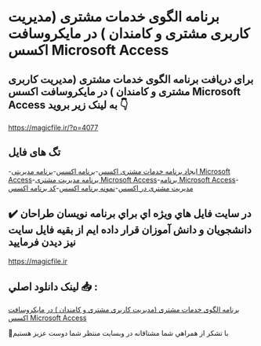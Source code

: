# برنامه الگوی خدمات مشتری (مدیریت کاربری مشتری و کامندان ) در مایکروسافت اکسس Microsoft Access

## برای دریافت برنامه الگوی خدمات مشتری (مدیریت کاربری مشتری و کامندان ) در مایکروسافت اکسس Microsoft Access به لینک زیر بروید 👇

https://magicfile.ir/?p=4077

## تگ های فایل

-[ایجاد برنامه خدمات مشتری اکسس](https://magicfile.ir/product/%d8%a8%d8%b1%d9%86%d8%a7%d9%85%d9%87-%d8%a7%d9%84%da%af%d9%88%db%8c-%d8%ae%d8%af%d9%85%d8%a7%d8%aa-%d9%85%d8%b4%d8%aa%d8%b1%db%8c-%d9%85%d8%af%db%8c%d8%b1%db%8c%d8%aa-%da%a9%d8%a7%d8%b1%d8%a8%d8%b1%db%8c-%d9%88-%da%a9%d8%a7%d9%85%d9%86%d8%af%d8%a7%d9%86-%d9%85%d8%a7%db%8c%da%a9%d8%b1%d9%88%d8%b3%d8%a7%d9%81%d8%aa-%d8%a7%da%a9%d8%b3%d8%b3/)-[برنامه اکسس](https://magicfile.ir/product/%d8%a8%d8%b1%d9%86%d8%a7%d9%85%d9%87-%d8%a7%d9%84%da%af%d9%88%db%8c-%d8%ae%d8%af%d9%85%d8%a7%d8%aa-%d9%85%d8%b4%d8%aa%d8%b1%db%8c-%d9%85%d8%af%db%8c%d8%b1%db%8c%d8%aa-%da%a9%d8%a7%d8%b1%d8%a8%d8%b1%db%8c-%d9%88-%da%a9%d8%a7%d9%85%d9%86%d8%af%d8%a7%d9%86-%d9%85%d8%a7%db%8c%da%a9%d8%b1%d9%88%d8%b3%d8%a7%d9%81%d8%aa-%d8%a7%da%a9%d8%b3%d8%b3/)-[برنامه مدیریتی  Microsoft Access](https://magicfile.ir/product/%d8%a8%d8%b1%d9%86%d8%a7%d9%85%d9%87-%d8%a7%d9%84%da%af%d9%88%db%8c-%d8%ae%d8%af%d9%85%d8%a7%d8%aa-%d9%85%d8%b4%d8%aa%d8%b1%db%8c-%d9%85%d8%af%db%8c%d8%b1%db%8c%d8%aa-%da%a9%d8%a7%d8%b1%d8%a8%d8%b1%db%8c-%d9%88-%da%a9%d8%a7%d9%85%d9%86%d8%af%d8%a7%d9%86-%d9%85%d8%a7%db%8c%da%a9%d8%b1%d9%88%d8%b3%d8%a7%d9%81%d8%aa-%d8%a7%da%a9%d8%b3%d8%b3/)-[برنامه مدیریت مشتری  Microsoft Access](https://magicfile.ir/product/%d8%a8%d8%b1%d9%86%d8%a7%d9%85%d9%87-%d8%a7%d9%84%da%af%d9%88%db%8c-%d8%ae%d8%af%d9%85%d8%a7%d8%aa-%d9%85%d8%b4%d8%aa%d8%b1%db%8c-%d9%85%d8%af%db%8c%d8%b1%db%8c%d8%aa-%da%a9%d8%a7%d8%b1%d8%a8%d8%b1%db%8c-%d9%88-%da%a9%d8%a7%d9%85%d9%86%d8%af%d8%a7%d9%86-%d9%85%d8%a7%db%8c%da%a9%d8%b1%d9%88%d8%b3%d8%a7%d9%81%d8%aa-%d8%a7%da%a9%d8%b3%d8%b3/)-[برنامه  Microsoft Access](https://magicfile.ir/product/%d8%a8%d8%b1%d9%86%d8%a7%d9%85%d9%87-%d8%a7%d9%84%da%af%d9%88%db%8c-%d8%ae%d8%af%d9%85%d8%a7%d8%aa-%d9%85%d8%b4%d8%aa%d8%b1%db%8c-%d9%85%d8%af%db%8c%d8%b1%db%8c%d8%aa-%da%a9%d8%a7%d8%b1%d8%a8%d8%b1%db%8c-%d9%88-%da%a9%d8%a7%d9%85%d9%86%d8%af%d8%a7%d9%86-%d9%85%d8%a7%db%8c%da%a9%d8%b1%d9%88%d8%b3%d8%a7%d9%81%d8%aa-%d8%a7%da%a9%d8%b3%d8%b3/)-[مدیریت مشتری در اکسس](https://magicfile.ir/product/%d8%a8%d8%b1%d9%86%d8%a7%d9%85%d9%87-%d8%a7%d9%84%da%af%d9%88%db%8c-%d8%ae%d8%af%d9%85%d8%a7%d8%aa-%d9%85%d8%b4%d8%aa%d8%b1%db%8c-%d9%85%d8%af%db%8c%d8%b1%db%8c%d8%aa-%da%a9%d8%a7%d8%b1%d8%a8%d8%b1%db%8c-%d9%88-%da%a9%d8%a7%d9%85%d9%86%d8%af%d8%a7%d9%86-%d9%85%d8%a7%db%8c%da%a9%d8%b1%d9%88%d8%b3%d8%a7%d9%81%d8%aa-%d8%a7%da%a9%d8%b3%d8%b3/)-[نمونه برنامه اکسس](https://magicfile.ir/product/%d8%a8%d8%b1%d9%86%d8%a7%d9%85%d9%87-%d8%a7%d9%84%da%af%d9%88%db%8c-%d8%ae%d8%af%d9%85%d8%a7%d8%aa-%d9%85%d8%b4%d8%aa%d8%b1%db%8c-%d9%85%d8%af%db%8c%d8%b1%db%8c%d8%aa-%da%a9%d8%a7%d8%b1%d8%a8%d8%b1%db%8c-%d9%88-%da%a9%d8%a7%d9%85%d9%86%d8%af%d8%a7%d9%86-%d9%85%d8%a7%db%8c%da%a9%d8%b1%d9%88%d8%b3%d8%a7%d9%81%d8%aa-%d8%a7%da%a9%d8%b3%d8%b3/)-[کد برنامه اکسس](https://magicfile.ir/product/%d8%a8%d8%b1%d9%86%d8%a7%d9%85%d9%87-%d8%a7%d9%84%da%af%d9%88%db%8c-%d8%ae%d8%af%d9%85%d8%a7%d8%aa-%d9%85%d8%b4%d8%aa%d8%b1%db%8c-%d9%85%d8%af%db%8c%d8%b1%db%8c%d8%aa-%da%a9%d8%a7%d8%b1%d8%a8%d8%b1%db%8c-%d9%88-%da%a9%d8%a7%d9%85%d9%86%d8%af%d8%a7%d9%86-%d9%85%d8%a7%db%8c%da%a9%d8%b1%d9%88%d8%b3%d8%a7%d9%81%d8%aa-%d8%a7%da%a9%d8%b3%d8%b3/)

## ✔️ در سايت فايل هاي ويژه اي براي برنامه نويسان طراحان دانشجويان و دانش آموزان قرار داده ايم از بقيه فايل سايت نيز ديدن فرماييد

https://magicfile.ir


## لينک دانلود اصلي 📥 :

[برنامه الگوی خدمات مشتری (مدیریت کاربری مشتری و کامندان ) در مایکروسافت اکسس Microsoft Access](https://magicfile.ir/product/%d8%a8%d8%b1%d9%86%d8%a7%d9%85%d9%87-%d8%a7%d9%84%da%af%d9%88%db%8c-%d8%ae%d8%af%d9%85%d8%a7%d8%aa-%d9%85%d8%b4%d8%aa%d8%b1%db%8c-%d9%85%d8%af%db%8c%d8%b1%db%8c%d8%aa-%da%a9%d8%a7%d8%b1%d8%a8%d8%b1%db%8c-%d9%88-%da%a9%d8%a7%d9%85%d9%86%d8%af%d8%a7%d9%86-%d9%85%d8%a7%db%8c%da%a9%d8%b1%d9%88%d8%b3%d8%a7%d9%81%d8%aa-%d8%a7%da%a9%d8%b3%d8%b3/) 


🙏با تشکر از همراهي شما مشتاقانه در وبسایت منتظر شما دوست عزیز هستیم

